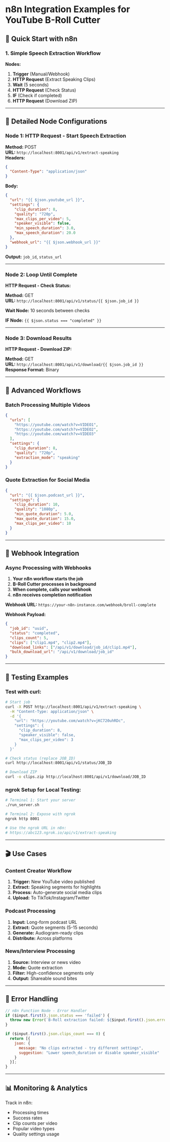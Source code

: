 # n8n Integration Examples for YouTube B-Roll Cutter

## 🚀 Quick Start with n8n

### 1. Simple Speech Extraction Workflow

**Nodes:**
1. **Trigger** (Manual/Webhook)
2. **HTTP Request** (Extract Speaking Clips)
3. **Wait** (5 seconds)
4. **HTTP Request** (Check Status) 
5. **IF** (Check if completed)
6. **HTTP Request** (Download ZIP)

---

## 📝 Detailed Node Configurations

### Node 1: HTTP Request - Start Speech Extraction

**Method:** POST  
**URL:** `http://localhost:8001/api/v1/extract-speaking`  
**Headers:**
```json
{
  "Content-Type": "application/json"
}
```

**Body:**
```json
{
  "url": "{{ $json.youtube_url }}",
  "settings": {
    "clip_duration": 8,
    "quality": "720p", 
    "max_clips_per_video": 5,
    "speaker_visible": false,
    "min_speech_duration": 3.0,
    "max_speech_duration": 20.0
  },
  "webhook_url": "{{ $json.webhook_url }}"
}
```

**Output:** `job_id`, `status_url`

---

### Node 2: Loop Until Complete

**HTTP Request - Check Status:**

**Method:** GET  
**URL:** `http://localhost:8001/api/v1/status/{{ $json.job_id }}`

**Wait Node:** 10 seconds between checks

**IF Node:** `{{ $json.status === "completed" }}`

---

### Node 3: Download Results

**HTTP Request - Download ZIP:**

**Method:** GET  
**URL:** `http://localhost:8001/api/v1/download/{{ $json.job_id }}`  
**Response Format:** Binary

---

## 🎯 Advanced Workflows

### Batch Processing Multiple Videos

```json
{
  "urls": [
    "https://youtube.com/watch?v=VIDEO1",
    "https://youtube.com/watch?v=VIDEO2", 
    "https://youtube.com/watch?v=VIDEO3"
  ],
  "settings": {
    "clip_duration": 8,
    "quality": "720p",
    "extraction_mode": "speaking"
  }
}
```

### Quote Extraction for Social Media

```json
{
  "url": "{{ $json.podcast_url }}",
  "settings": {
    "clip_duration": 10,
    "quality": "1080p",
    "min_quote_duration": 5.0,
    "max_quote_duration": 15.0,
    "max_clips_per_video": 10
  }
}
```

---

## 🔄 Webhook Integration

### Async Processing with Webhooks

1. **Your n8n workflow starts the job**
2. **B-Roll Cutter processes in background**
3. **When complete, calls your webhook**
4. **n8n receives completion notification**

**Webhook URL:** `https://your-n8n-instance.com/webhook/broll-complete`

**Webhook Payload:**
```json
{
  "job_id": "uuid",
  "status": "completed", 
  "clips_count": 5,
  "clips": ["clip1.mp4", "clip2.mp4"],
  "download_links": ["/api/v1/download/job_id/clip1.mp4"],
  "bulk_download_url": "/api/v1/download/job_id"
}
```

---

## 🧪 Testing Examples

### Test with curl:

```bash
# Start job
curl -X POST http://localhost:8001/api/v1/extract-speaking \
  -H "Content-Type: application/json" \
  -d '{
    "url": "https://youtube.com/watch?v=jKC720uhRDc",
    "settings": {
      "clip_duration": 8,
      "speaker_visible": false,
      "max_clips_per_video": 3
    }
  }'

# Check status (replace JOB_ID)
curl http://localhost:8001/api/v1/status/JOB_ID

# Download ZIP  
curl -o clips.zip http://localhost:8001/api/v1/download/JOB_ID
```

### ngrok Setup for Local Testing:

```bash
# Terminal 1: Start your server
./run_server.sh

# Terminal 2: Expose with ngrok  
ngrok http 8001

# Use the ngrok URL in n8n:
# https://abc123.ngrok.io/api/v1/extract-speaking
```

---

## 🎬 Use Cases

### Content Creator Workflow
1. **Trigger:** New YouTube video published
2. **Extract:** Speaking segments for highlights
3. **Process:** Auto-generate social media clips
4. **Upload:** To TikTok/Instagram/Twitter

### Podcast Processing
1. **Input:** Long-form podcast URL
2. **Extract:** Quote segments (5-15 seconds)
3. **Generate:** Audiogram-ready clips
4. **Distribute:** Across platforms

### News/Interview Processing  
1. **Source:** Interview or news video
2. **Mode:** Quote extraction
3. **Filter:** High-confidence segments only
4. **Output:** Shareable sound bites

---

## 🔧 Error Handling

```javascript
// n8n Function Node - Error Handler
if ($input.first().json.status === 'failed') {
  throw new Error(`B-Roll extraction failed: ${$input.first().json.error}`);
}

if ($input.first().json.clips_count === 0) {
  return [{
    json: { 
      message: "No clips extracted - try different settings",
      suggestion: "Lower speech_duration or disable speaker_visible"
    }
  }];
}
```

---

## 📊 Monitoring & Analytics

Track in n8n:
- Processing times
- Success rates  
- Clip counts per video
- Popular video types
- Quality settings usage